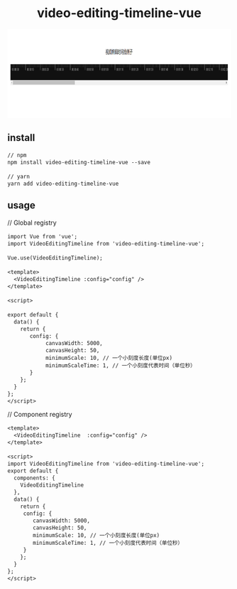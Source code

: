 <h1 align="center">
 video-editing-timeline-vue
</h1>

<img height="200" src="./example/1610880717.png"></img>

## install

```
// npm
npm install video-editing-timeline-vue --save

// yarn
yarn add video-editing-timeline-vue
```

## usage

// Global registry

```
import Vue from 'vue';
import VideoEditingTimeline from 'video-editing-timeline-vue';

Vue.use(VideoEditingTimeline);

<template>
  <VideoEditingTimeline :config="config" />
</template>

<script>

export default {
  data() {
    return {
       config: {
            canvasWidth: 5000,
            canvasHeight: 50,
            minimumScale: 10, // 一个小刻度长度(单位px)
            minimumScaleTime: 1, // 一个小刻度代表时间（单位秒）
       }
    };
  }
};
</script>
```

// Component registry

```
<template>
  <VideoEditingTimeline  :config="config" />
</template>

<script>
import VideoEditingTimeline from 'video-editing-timeline-vue';
export default {
  components: {
    VideoEditingTimeline
  },
  data() {
    return {
     config: {
        canvasWidth: 5000,
        canvasHeight: 50,
        minimumScale: 10, // 一个小刻度长度(单位px)
        minimumScaleTime: 1, // 一个小刻度代表时间（单位秒）
     }
    };
  }
};
</script>

```
